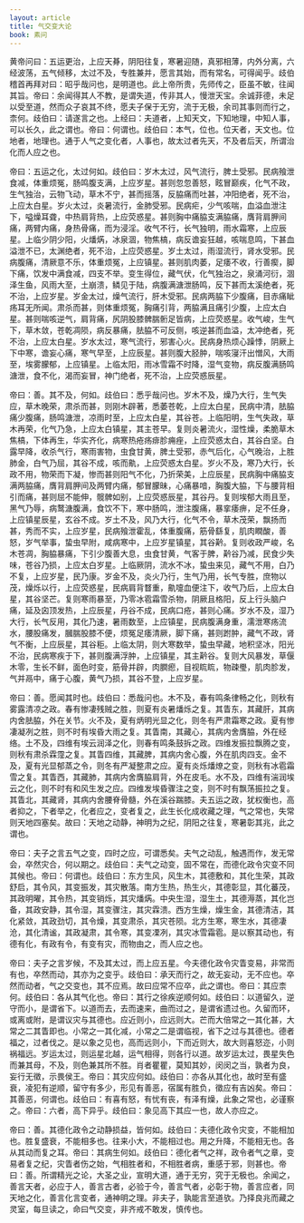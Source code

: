 ```yaml
---
layout: article
title: 气交变大论
book: 素问
---
```


黄帝问曰：五运更治，上应天朞，阴阳往复，寒暑迎随，真邪相薄，内外分离，六经波荡，五气倾移，太过不及，专胜兼并，愿言其始，而有常名，可得闻乎。歧伯稽首再拜对曰：昭乎哉问也，是明道也。此上帝所贵，先师传之，臣虽不敏，往闻其旨。帝曰：余闻得其人不教，是谓失道，传非其人，慢泄天宝。余诚菲德，未足以受至道，然而众子哀其不终，愿夫子保于无穷，流于无极，余司其事则而行之，柰何。歧伯曰：请遂言之也。上经曰：夫道者，上知天文，下知地理，中知人事，可以长久，此之谓也。帝曰：何谓也。歧伯曰：本气，位也。位天者，天文也。位地者，地理也。通于人气之变化者，人事也，故太过者先天，不及者后天，所谓治化而人应之也。

帝曰：五运之化，太过何如。歧伯曰：岁木太过，风气流行，脾土受邪。民病飱泄食减，体重烦冤，肠鸣腹支满，上应岁星。甚则忽忽善怒，眩冒巅疾，化气不政，生气独治，云物飞动，草木不宁，甚而摇落，反脇痛而吐甚，冲阳绝者，死不治，上应太白星。岁火太过，炎暑流行，金肺受邪。民病疟，少气咳喘，血溢血泄注下，嗌燥耳聋，中热肩背热，上应荧惑星。甚则胸中痛脇支满脇痛，膺背肩胛间痛，两臂内痛，身热骨痛，而为浸淫。收气不行，长气独明，雨水霜寒，上应辰星。上临少阴少阳，火燔焫，冰泉涸，物焦槁，病反谵妄狂越，咳喘息鸣，下甚血溢泄不已，太渊绝者，死不治，上应荧惑星。岁土太过，雨湿流行，肾水受邪。民病腹痛，清厥意不乐，体重烦冤，上应镇星。甚则肌肉萎，足痿不收，行善瘈，脚下痛，饮发中满食减，四支不举。变生得位，藏气伏，化气独治之，泉涌河衍，涸泽生鱼，风雨大至，土崩溃，鳞见于陆，病腹满溏泄肠鸣，反下甚而太溪绝者，死不治，上应岁星。岁金太过，燥气流行，肝木受邪。民病两脇下少腹痛，目赤痛眦疡耳无所闻。肃杀而甚，则体重烦冤，胸痛引背，两脇满且痛引少腹，上应太白星。甚则喘咳逆气，肩背痛，尻阴股膝髀腨䯒足皆病，上应荧惑星。收气峻，生气下，草木敛，苍乾凋陨，病反暴痛，胠脇不可反侧，咳逆甚而血溢，太冲绝者，死不治，上应太白星。岁水太过，寒气流行，邪害心火。民病身热烦心躁悸，阴厥上下中寒，谵妄心痛，寒气早至，上应辰星。甚则腹大胫肿，喘咳寖汗出憎风，大雨至，埃雾朦郁，上应镇星。上临太阳，雨冰雪霜不时降，湿气变物，病反腹满肠鸣溏泄，食不化，渴而妄冒，神门绝者，死不治，上应荧惑辰星。

帝曰：善。其不及，何如。歧伯曰：悉乎哉问也。岁木不及，燥乃大行，生气失应，草木晚荣，肃杀而甚，则刚木辟著，悉萎苍乾，上应太白星，民病中清，胠脇痛少腹痛，肠鸣溏泄，凉雨时至，上应太白星，其谷苍。上临阳明，生气失政，草木再荣，化气乃急，上应太白镇星，其主苍早。复则炎暑流火，湿性燥，柔脆草木焦槁，下体再生，华实齐化，病寒热疮疡痱胗痈痤，上应荧惑太白，其谷白坚。白露早降，收杀气行，寒雨害物，虫食甘黄，脾土受邪，赤气后化，心气晚治，上胜肺金，白气乃屈，其谷不成，咳而鼽，上应荧惑太白星。岁火不及，寒乃大行，长政不用，物荣而下凝，惨而甚则阳气不化，乃折荣美，上应辰星，民病胸中痛脇支满两脇痛，膺背肩胛间及两臂内痛，郁冒朦昧，心痛暴喑，胸腹大脇，下与腰背相引而痛，甚则屈不能伸，髋髀如别，上应荧惑辰星，其谷丹。复则埃郁大雨且至，黑气乃辱，病鹜溏腹满，食饮不下，寒中肠鸣，泄注腹痛，暴挛痿痹，足不任身，上应镇星辰星，玄谷不成。岁土不及，风乃大行，化气不令，草木茂荣，飘扬而甚，秀而不实，上应岁星，民病飱泄霍乱，体重腹痛，筋骨繇复，肌肉瞤酸，善怒，岁气举事，蛰虫早附，咸病寒中，上应岁星镇星，其谷黅。复则收政严峻，名木苍凋，胸脇暴痛，下引少腹善大息，虫食甘黄，气客于脾，黅谷乃减，民食少失味，苍谷乃损，上应太白岁星。上临厥阴，流水不冰，蛰虫来见，藏气不用，白乃不复，上应岁星，民乃康。岁金不及，炎火乃行，生气乃用，长气专胜，庶物以茂，燥烁以行，上应荧惑星，民病肩背瞀重，鼽嚏血便注下，收气乃后，上应太白星，其谷坚芒。复则寒雨暴至，乃零冰雹霜雪杀物，阴厥且格阳，反上行头脑户痛，延及囟顶发热，上应辰星，丹谷不成，民病口疮，甚则心痛。岁水不及，湿乃大行，长气反用，其化乃速，暑雨数至，上应镇星，民病腹满身重，濡泄寒疡流水，腰股痛发，膕腨股膝不便，烦冤足痿清厥，脚下痛，甚则跗肿，藏气不政，肾气不衡，上应辰星，其谷秬。上临太阴，则大寒数举，蛰虫早藏，地积坚冰，阳光不治，民病寒疾于下，甚则腹满浮肿，上应镇星，其主黅谷。复则大风暴发，草偃木零，生长不鲜，面色时变，筋骨并辟，肉膶瘛，目视䀮䀮，物疎璺，肌肉胗发，气并鬲中，痛于心腹，黄气乃损，其谷不登，上应岁星。

帝曰：善。愿闻其时也。歧伯曰：悉哉问也。木不及，春有鸣条律畅之化，则秋有雾露清凉之政。春有惨凄残贼之胜，则夏有炎暑燔烁之复。其眚东，其藏肝，其病内舍胠脇，外在关节。火不及，夏有炳明光显之化，则冬有严肃霜寒之政。夏有惨凄凝冽之胜，则不时有埃昏大雨之复。其眚南，其藏心，其病内舍膺脇，外在经络。土不及，四维有埃云润泽之化，则春有鸣条鼓拆之政。四维发振拉飘腾之变，则秋有肃杀霖霪之复。其眚四维，其藏脾，其病内舍心腹，外在肌肉四支。金不及，夏有光显郁蒸之令，则冬有严凝整肃之应。夏有炎烁燔燎之变，则秋有冰雹霜雪之复。其眚西，其藏肺，其病内舍膺脇肩背，外在皮毛。水不及，四维有湍润埃云之化，则不时有和风生发之应。四维发埃昏骤注之变，则不时有飘荡振拉之复。其眚北，其藏肾，其病内舍腰脊骨髓，外在溪谷踹膝。夫五运之政，犹权衡也，高者抑之，下者举之，化者应之，变者复之，此生长化成收藏之理，气之常也，失常则天地四塞矣。故曰：天地之动静，神明为之纪，阴阳之往复，寒暑彰其兆，此之谓也。

帝曰：夫子之言五气之变，四时之应，可谓悉矣。夫气之动乱，触遇而作，发无常会，卒然灾合，何以期之。歧伯曰：夫气之动变，固不常在，而德化政令灾变不同其候也。帝曰：何谓也。歧伯曰：东方生风，风生木，其德敷和，其化生荣，其政舒启，其令风，其变振发，其灾散落。南方生热，热生火，其德彰显，其化蕃茂，其政明曜，其令热，其变销烁，其灾燔焫。中央生湿，湿生土，其德溽蒸，其化岂备，其政安静，其令湿，其变骤注，其灾霖溃。西方生燥，燥生金，其德清洁，其化紧敛，其政劲切，其令燥，其变肃杀，其灾苍陨。北方生寒，寒生水，其德凄沧，其化清谧，其政凝肃，其令寒，其变凓冽，其灾冰雪霜雹。是以察其动也，有德有化，有政有令，有变有灾，而物由之，而人应之也。

帝曰：夫子之言岁候，不及其太过，而上应五星。今夫德化政令灾眚变易，非常而有也，卒然而动，其亦为之变乎。歧伯曰：承天而行之，故无妄动，无不应也。卒然而动者，气之交变也，其不应焉。故曰应常不应卒，此之谓也。帝曰：其应柰何。歧伯曰：各从其气化也。帝曰：其行之徐疾逆顺何如。歧伯曰：以道留久，逆守而小，是谓省下。以道而去，去而速来，曲而过之，是谓省遗过也。久留而环，或离或附，是谓议灾与其德也。应近则小，应远则大。芒而大倍常之一其化甚，大常之二其眚即也。小常之一其化减，小常之二是谓临视，省下之过与其德也。德者福之，过者伐之。是以象之见也，高而远则小，下而近则大，故大则喜怒迩，小则祸福远。岁运太过，则运星北越，运气相得，则各行以道。故岁运太过，畏星失色而兼其母，不及，则色兼其所不胜。肖者瞿瞿，莫知其妙，闵闵之当，孰者为良，妄行无徵，示畏侯王。帝曰：其灾应何如。歧伯曰：亦各从其化也，故时至有盛衰，凌犯有逆顺，留守有多少，形见有善恶，宿属有胜负，徵应有吉凶矣。帝曰：其善恶，何谓也。歧伯曰：有喜有怒，有忧有丧，有泽有燥，此象之常也，必谨察之。帝曰：六者，高下异乎。歧伯曰：象见高下其应一也，故人亦应之。

帝曰：善。其德化政令之动静损益，皆何如。歧伯曰：夫德化政令灾变，不能相加也。胜复盛衰，不能相多也。往来小大，不能相过也。用之升降，不能相无也。各从其动而复之耳。帝曰：其病生何如。歧伯曰：德化者气之祥，政令者气之章，变易者复之纪，灾眚者伤之始，气相胜者和，不相胜者病，重感于邪，则甚也。帝曰：善。所谓精光之论，大圣之业，宣明大道，通于无穷，究于无极也。余闻之，善言天者，必应于人，善言古者，必验于今，善言气者，必彰于物，善言应者，同天地之化，善言化言变者，通神明之理。非夫子，孰能言至道欤。乃择良兆而藏之灵室，每旦读之，命曰气交变，非齐戒不敢发，慎传也。

